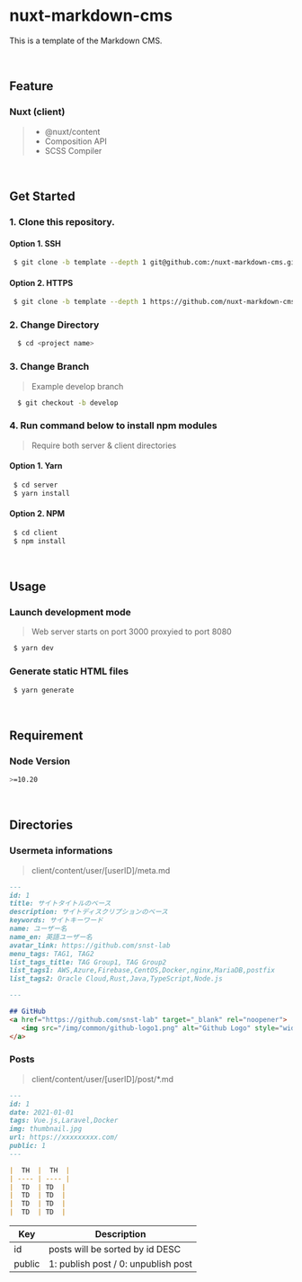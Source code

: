 # nuxt-markdown-cms

This is a template of the Markdown CMS.

<br>

## Feature

### Nuxt (client)

> - @nuxt/content
> - Composition API
> - SCSS Compiler

<br>

## Get Started

### 1. Clone this repository.

#### Option 1. SSH

```sh
 $ git clone -b template --depth 1 git@github.com:/nuxt-markdown-cms.git <project name>
```

#### Option 2. HTTPS

```sh
 $ git clone -b template --depth 1 https://github.com/nuxt-markdown-cms.git <project name>
```

### 2. Change Directory

```sh
  $ cd <project name>
```

### 3. Change Branch

> Example develop branch

```sh
  $ git checkout -b develop
```

### 4. Run command below to install npm modules

> Require both server & client directories

#### Option 1. Yarn

```sh
 $ cd server
 $ yarn install
```

#### Option 2. NPM

```sh
 $ cd client
 $ npm install
```

<br>

## Usage

### Launch development mode

> Web server starts on port 3000 proxyied to port 8080

```sh
 $ yarn dev
```

### Generate static HTML files

```sh
 $ yarn generate
```

<br>

## Requirement

### Node Version

```sh
>=10.20
```


<br>

## Directories

### Usermeta informations

> client/content/user/[userID]/meta.md

```md
---
id: 1
title: サイトタイトルのベース
description: サイトディスクリプションのベース
keywords: サイトキーワード
name: ユーザー名
name_en: 英語ユーザー名
avatar_link: https://github.com/snst-lab
menu_tags: TAG1, TAG2
list_tags_title: TAG Group1, TAG Group2
list_tags1: AWS,Azure,Firebase,CentOS,Docker,nginx,MariaDB,postfix  
list_tags2: Oracle Cloud,Rust,Java,TypeScript,Node.js

---

## GitHub
<a href="https://github.com/snst-lab" target="_blank" rel="noopener">
   <img src="/img/common/github-logo1.png" alt="Github Logo" style="width:160px;"/>
</a>
```


### Posts

> client/content/user/[userID]/post/*.md

```md
---
id: 1
date: 2021-01-01
tags: Vue.js,Laravel,Docker 
img: thumbnail.jpg
url: https://xxxxxxxxx.com/
public: 1
---

|  TH  |  TH  |
| ---- | ---- |
|  TD  | TD  |
|  TD  | TD  |
|  TD  | TD  |
|  TD  | TD  |
```

|  Key  |  Description  |
| ---- | ---- |
|  id  | posts will be sorted by id DESC  |
|  public  | 1: publish post / 0: unpublish post  |

